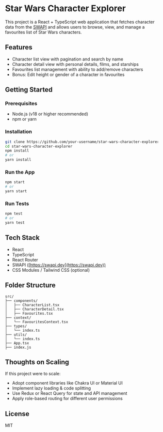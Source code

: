 # Star Wars Character Explorer

This project is a React + TypeScript web application that fetches character data from the [SWAPI](https://swapi.dev) and allows users to browse, view, and manage a favourites list of Star Wars characters.

## Features

- Character list view with pagination and search by name
- Character detail view with personal details, films, and starships
- Favourites list management with ability to add/remove characters
- Bonus: Edit height or gender of a character in favourites

## Getting Started

### Prerequisites

- Node.js (v18 or higher recommended)
- npm or yarn

### Installation

```bash
git clone https://github.com/your-username/star-wars-character-explorer.git
cd star-wars-character-explorer
npm install
# or
yarn install
```

### Run the App

```bash
npm start
# or
yarn start
```

### Run Tests

```bash
npm test
# or
yarn test
```

## Tech Stack

- React
- TypeScript
- React Router
- SWAPI ([https://swapi.dev](https://swapi.dev))
- CSS Modules / Tailwind CSS (optional)

## Folder Structure

```
src/
├── components/
│   ├── CharacterList.tsx
│   ├── CharacterDetail.tsx
│   ├── Favourites.tsx
├── context/
│   └── FavouritesContext.tsx
├── types/
│   └── index.ts
├── utils/
│   └── index.ts
├── App.tsx
├── index.js
```

## Thoughts on Scaling

If this project were to scale:

- Adopt component libraries like Chakra UI or Material UI
- Implement lazy loading & code splitting
- Use Redux or React Query for state and API management
- Apply role-based routing for different user permissions

## License

MIT


